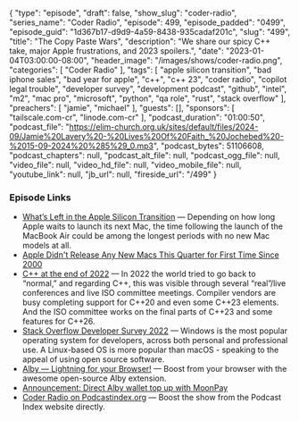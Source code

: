 {
  "type": "episode",
  "draft": false,
  "show_slug": "coder-radio",
  "series_name": "Coder Radio",
  "episode": 499,
  "episode_padded": "0499",
  "episode_guid": "1d367b17-d9d9-4a59-8438-935cadaf201c",
  "slug": "499",
  "title": "The Copy Paste Wars",
  "description": "We share our spicy C++ take, major Apple frustrations, and 2023 spoilers.",
  "date": "2023-01-04T03:00:00-08:00",
  "header_image": "/images/shows/coder-radio.png",
  "categories": [
    "Coder Radio"
  ],
  "tags": [
    "apple silicon transition",
    "bad iphone sales",
    "bad year for apple",
    "c++",
    "c++ 23",
    "coder radio",
    "copilot legal trouble",
    "developer survey",
    "development podcast",
    "github",
    "intel",
    "m2",
    "mac pro",
    "microsoft",
    "python",
    "qa role",
    "rust",
    "stack overflow"
  ],
  "preachers": [
    "jamie",
    "michael"
  ],
  "guests": [],
  "sponsors": [
    "tailscale.com-cr",
    "linode.com-cr"
  ],
  "podcast_duration": "01:00:50",
  "podcast_file": "https://elim-church.org.uk/sites/default/files/2024-09/Jamie%20Lavery%20-%20Lives%20Of%20Faith_%20Jochebed%20-%2015-09-2024%20%285%29_0.mp3",
  "podcast_bytes": 51106608,
  "podcast_chapters": null,
  "podcast_alt_file": null,
  "podcast_ogg_file": null,
  "video_file": null,
  "video_hd_file": null,
  "video_mobile_file": null,
  "youtube_link": null,
  "jb_url": null,
  "fireside_url": "/499"
}


### Episode Links

  * [What’s Left in the Apple Silicon Transition](https://512pixels.net/2022/12/whats-left-in-the-apple-silicon-transition/ "What’s Left in the Apple Silicon Transition") — Depending on how long Apple waits to launch its next Mac, the time following the launch of the MacBook Air could be among the longest periods with no new Mac models at all. 
  * [Apple Didn't Release Any New Macs This Quarter for First Time Since 2000](https://www.macrumors.com/2022/12/30/no-new-macs-for-first-time-since-2000/ "Apple Didn't Release Any New Macs This Quarter for First Time Since 2000")
  * [C++ at the end of 2022](https://www.cppstories.com/2022/cpp-status-2022/ "C++ at the end of 2022") — In 2022 the world tried to go back to “normal,” and regarding C++, this was visible through several “real”/live conferences and live ISO committee meetings. Compiler vendors are busy completing support for C++20 and even some C++23 elements. And the ISO committee works on the final parts of C++23 and some features for C++26.
  * [Stack Overflow Developer Survey 2022](https://survey.stackoverflow.co/2022/#section-most-popular-technologies-operating-system "Stack Overflow Developer Survey 2022") — Windows is the most popular operating system for developers, across both personal and professional use. A Linux-based OS is more popular than macOS - speaking to the appeal of using open source software. 
  * [Alby — Lightning for your Browser!](https://getalby.com/ "Alby — Lightning for your Browser!") — Boost from your browser with the awesome open-source Alby extension. 
  * [Announcement: Direct Alby wallet top up with MoonPay](https://blog.getalby.com/announcement-bitcoin-onramp-with-moonpay/ "Announcement: Direct Alby wallet top up with MoonPay")
  * [Coder Radio on Podcastindex.org](https://podcastindex.org/podcast/487548 "Coder Radio on Podcastindex.org") — Boost the show from the Podcast Index website directly.


